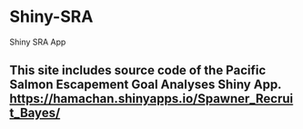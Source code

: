 # Shiny-SRA
Shiny SRA App  

## This site includes source code of the **Pacific Salmon Escapement Goal Analyses** Shiny App. https://hamachan.shinyapps.io/Spawner_Recruit_Bayes/

